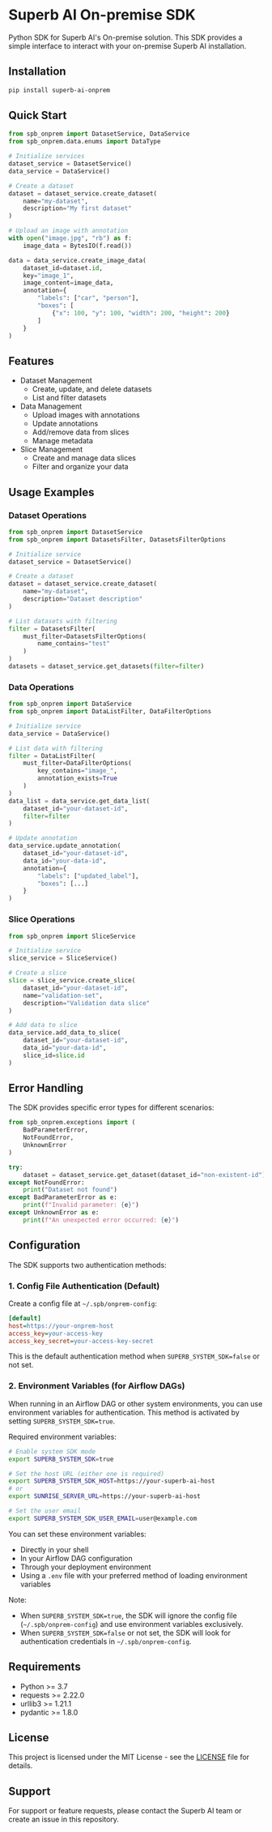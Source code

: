 # Superb AI On-premise SDK

Python SDK for Superb AI's On-premise solution. This SDK provides a simple interface to interact with your on-premise Superb AI installation.

## Installation

```bash
pip install superb-ai-onprem
```

## Quick Start

```python
from spb_onprem import DatasetService, DataService
from spb_onprem.data.enums import DataType

# Initialize services
dataset_service = DatasetService()
data_service = DataService()

# Create a dataset
dataset = dataset_service.create_dataset(
    name="my-dataset",
    description="My first dataset"
)

# Upload an image with annotation
with open("image.jpg", "rb") as f:
    image_data = BytesIO(f.read())

data = data_service.create_image_data(
    dataset_id=dataset.id,
    key="image_1",
    image_content=image_data,
    annotation={
        "labels": ["car", "person"],
        "boxes": [
            {"x": 100, "y": 100, "width": 200, "height": 200}
        ]
    }
)
```

## Features

- Dataset Management
  - Create, update, and delete datasets
  - List and filter datasets
- Data Management
  - Upload images with annotations
  - Update annotations
  - Add/remove data from slices
  - Manage metadata
- Slice Management
  - Create and manage data slices
  - Filter and organize your data

## Usage Examples

### Dataset Operations

```python
from spb_onprem import DatasetService
from spb_onprem import DatasetsFilter, DatasetsFilterOptions

# Initialize service
dataset_service = DatasetService()

# Create a dataset
dataset = dataset_service.create_dataset(
    name="my-dataset",
    description="Dataset description"
)

# List datasets with filtering
filter = DatasetsFilter(
    must_filter=DatasetsFilterOptions(
        name_contains="test"
    )
)
datasets = dataset_service.get_datasets(filter=filter)
```

### Data Operations

```python
from spb_onprem import DataService
from spb_onprem import DataListFilter, DataFilterOptions

# Initialize service
data_service = DataService()

# List data with filtering
filter = DataListFilter(
    must_filter=DataFilterOptions(
        key_contains="image_",
        annotation_exists=True
    )
)
data_list = data_service.get_data_list(
    dataset_id="your-dataset-id",
    filter=filter
)

# Update annotation
data_service.update_annotation(
    dataset_id="your-dataset-id",
    data_id="your-data-id",
    annotation={
        "labels": ["updated_label"],
        "boxes": [...]
    }
)
```

### Slice Operations

```python
from spb_onprem import SliceService

# Initialize service
slice_service = SliceService()

# Create a slice
slice = slice_service.create_slice(
    dataset_id="your-dataset-id",
    name="validation-set",
    description="Validation data slice"
)

# Add data to slice
data_service.add_data_to_slice(
    dataset_id="your-dataset-id",
    data_id="your-data-id",
    slice_id=slice.id
)
```

## Error Handling

The SDK provides specific error types for different scenarios:

```python
from spb_onprem.exceptions import (
    BadParameterError,
    NotFoundError,
    UnknownError
)

try:
    dataset = dataset_service.get_dataset(dataset_id="non-existent-id")
except NotFoundError:
    print("Dataset not found")
except BadParameterError as e:
    print(f"Invalid parameter: {e}")
except UnknownError as e:
    print(f"An unexpected error occurred: {e}")
```

## Configuration

The SDK supports two authentication methods:

### 1. Config File Authentication (Default)

Create a config file at `~/.spb/onprem-config`:

```ini
[default]
host=https://your-onprem-host
access_key=your-access-key
access_key_secret=your-access-key-secret
```

This is the default authentication method when `SUPERB_SYSTEM_SDK=false` or not set.

### 2. Environment Variables (for Airflow DAGs)

When running in an Airflow DAG or other system environments, you can use environment variables for authentication. This method is activated by setting `SUPERB_SYSTEM_SDK=true`.

Required environment variables:
```bash
# Enable system SDK mode
export SUPERB_SYSTEM_SDK=true

# Set the host URL (either one is required)
export SUPERB_SYSTEM_SDK_HOST=https://your-superb-ai-host
# or
export SUNRISE_SERVER_URL=https://your-superb-ai-host

# Set the user email
export SUPERB_SYSTEM_SDK_USER_EMAIL=user@example.com
```

You can set these environment variables:
- Directly in your shell
- In your Airflow DAG configuration
- Through your deployment environment
- Using a `.env` file with your preferred method of loading environment variables

Note: 
- When `SUPERB_SYSTEM_SDK=true`, the SDK will ignore the config file (`~/.spb/onprem-config`) and use environment variables exclusively.
- When `SUPERB_SYSTEM_SDK=false` or not set, the SDK will look for authentication credentials in `~/.spb/onprem-config`.

## Requirements

- Python >= 3.7
- requests >= 2.22.0
- urllib3 >= 1.21.1
- pydantic >= 1.8.0

## License

This project is licensed under the MIT License - see the [LICENSE](LICENSE) file for details.

## Support

For support or feature requests, please contact the Superb AI team or create an issue in this repository.

